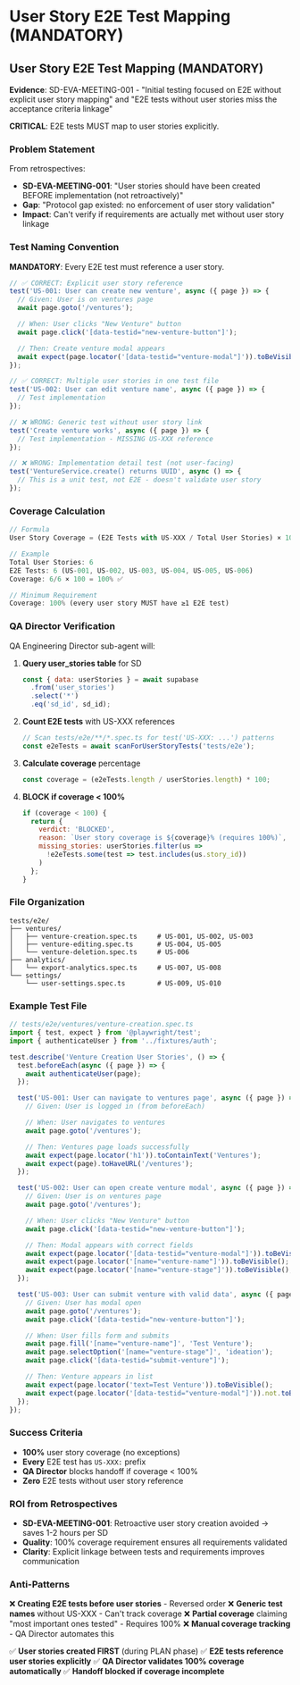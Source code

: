 # User Story E2E Test Mapping (MANDATORY)

## User Story E2E Test Mapping (MANDATORY)

**Evidence**: SD-EVA-MEETING-001 - "Initial testing focused on E2E without explicit user story mapping" and "E2E tests without user stories miss the acceptance criteria linkage"

**CRITICAL**: E2E tests MUST map to user stories explicitly.

### Problem Statement

From retrospectives:
- **SD-EVA-MEETING-001**: "User stories should have been created BEFORE implementation (not retroactively)"
- **Gap**: "Protocol gap existed: no enforcement of user story validation"
- **Impact**: Can't verify if requirements are actually met without user story linkage

### Test Naming Convention

**MANDATORY**: Every E2E test must reference a user story.

```typescript
// ✅ CORRECT: Explicit user story reference
test('US-001: User can create new venture', async ({ page }) => {
  // Given: User is on ventures page
  await page.goto('/ventures');

  // When: User clicks "New Venture" button
  await page.click('[data-testid="new-venture-button"]');

  // Then: Create venture modal appears
  await expect(page.locator('[data-testid="venture-modal"]')).toBeVisible();
});

// ✅ CORRECT: Multiple user stories in one test file
test('US-002: User can edit venture name', async ({ page }) => {
  // Test implementation
});

// ❌ WRONG: Generic test without user story link
test('Create venture works', async ({ page }) => {
  // Test implementation - MISSING US-XXX reference
});

// ❌ WRONG: Implementation detail test (not user-facing)
test('VentureService.create() returns UUID', async () => {
  // This is a unit test, not E2E - doesn't validate user story
});
```

### Coverage Calculation

```javascript
// Formula
User Story Coverage = (E2E Tests with US-XXX / Total User Stories) × 100

// Example
Total User Stories: 6
E2E Tests: 6 (US-001, US-002, US-003, US-004, US-005, US-006)
Coverage: 6/6 × 100 = 100% ✅

// Minimum Requirement
Coverage: 100% (every user story MUST have ≥1 E2E test)
```

### QA Director Verification

QA Engineering Director sub-agent will:

1. **Query user_stories table** for SD
   ```javascript
   const { data: userStories } = await supabase
     .from('user_stories')
     .select('*')
     .eq('sd_id', sd_id);
   ```

2. **Count E2E tests** with US-XXX references
   ```javascript
   // Scan tests/e2e/**/*.spec.ts for test('US-XXX: ...') patterns
   const e2eTests = await scanForUserStoryTests('tests/e2e');
   ```

3. **Calculate coverage** percentage
   ```javascript
   const coverage = (e2eTests.length / userStories.length) * 100;
   ```

4. **BLOCK if coverage < 100%**
   ```javascript
   if (coverage < 100) {
     return {
       verdict: 'BLOCKED',
       reason: `User story coverage is ${coverage}% (requires 100%)`,
       missing_stories: userStories.filter(us =>
         !e2eTests.some(test => test.includes(us.story_id))
       )
     };
   }
   ```

### File Organization

```
tests/e2e/
├── ventures/
│   ├── venture-creation.spec.ts     # US-001, US-002, US-003
│   ├── venture-editing.spec.ts      # US-004, US-005
│   └── venture-deletion.spec.ts     # US-006
├── analytics/
│   └── export-analytics.spec.ts     # US-007, US-008
└── settings/
    └── user-settings.spec.ts        # US-009, US-010
```

### Example Test File

```typescript
// tests/e2e/ventures/venture-creation.spec.ts
import { test, expect } from '@playwright/test';
import { authenticateUser } from '../fixtures/auth';

test.describe('Venture Creation User Stories', () => {
  test.beforeEach(async ({ page }) => {
    await authenticateUser(page);
  });

  test('US-001: User can navigate to ventures page', async ({ page }) => {
    // Given: User is logged in (from beforeEach)

    // When: User navigates to ventures
    await page.goto('/ventures');

    // Then: Ventures page loads successfully
    await expect(page.locator('h1')).toContainText('Ventures');
    await expect(page).toHaveURL('/ventures');
  });

  test('US-002: User can open create venture modal', async ({ page }) => {
    // Given: User is on ventures page
    await page.goto('/ventures');

    // When: User clicks "New Venture" button
    await page.click('[data-testid="new-venture-button"]');

    // Then: Modal appears with correct fields
    await expect(page.locator('[data-testid="venture-modal"]')).toBeVisible();
    await expect(page.locator('[name="venture-name"]')).toBeVisible();
    await expect(page.locator('[name="venture-stage"]')).toBeVisible();
  });

  test('US-003: User can submit venture with valid data', async ({ page }) => {
    // Given: User has modal open
    await page.goto('/ventures');
    await page.click('[data-testid="new-venture-button"]');

    // When: User fills form and submits
    await page.fill('[name="venture-name"]', 'Test Venture');
    await page.selectOption('[name="venture-stage"]', 'ideation');
    await page.click('[data-testid="submit-venture"]');

    // Then: Venture appears in list
    await expect(page.locator('text=Test Venture')).toBeVisible();
    await expect(page.locator('[data-testid="venture-modal"]')).not.toBeVisible();
  });
});
```

### Success Criteria

- **100%** user story coverage (no exceptions)
- **Every** E2E test has `US-XXX:` prefix
- **QA Director** blocks handoff if coverage < 100%
- **Zero** E2E tests without user story reference

### ROI from Retrospectives

- **SD-EVA-MEETING-001**: Retroactive user story creation avoided → saves 1-2 hours per SD
- **Quality**: 100% coverage requirement ensures all requirements validated
- **Clarity**: Explicit linkage between tests and requirements improves communication

### Anti-Patterns

❌ **Creating E2E tests before user stories** - Reversed order
❌ **Generic test names** without US-XXX - Can't track coverage
❌ **Partial coverage** claiming "most important ones tested" - Requires 100%
❌ **Manual coverage tracking** - QA Director automates this

✅ **User stories created FIRST** (during PLAN phase)
✅ **E2E tests reference user stories explicitly**
✅ **QA Director validates 100% coverage automatically**
✅ **Handoff blocked if coverage incomplete**
